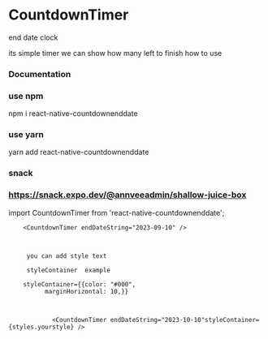 # CountdownTimer
end date clock

its simple timer we can show how many left to finish
how to use
### Documentation
 ### use npm 
npm i react-native-countdownenddate
 ### use yarn
 yarn add react-native-countdownenddate
  ### snack 
  ### https://snack.expo.dev/@annveeadmin/shallow-juice-box
 
import CountdownTimer from 'react-native-countdownenddate';

        <CountdownTimer endDateString="2023-09-10" />
        
        
        
         you can add style text 
        
         styleContainer  example
        
        styleContainer={{color: "#000",
              marginHorizontal: 10,}}
              
              
              
                <CountdownTimer endDateString="2023-10-10"styleContainer={styles.yourstyle} />
                
                
               
